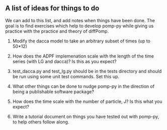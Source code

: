
## A list of ideas for things to do

We can add to this list, and add notes when things have been done.
The goal is to find exercises which help to develop pomp-py while giving us practice with the practice and theory of diffPomp.

1. Modify the dacca model to take an arbitrary subset of times (up to 50*12)

2. How does the ADPF implemenation scale with the length of the time series (with LG and dacca)? Is this as you expect?

3. test_dacca.py and test_lg.py should be in the tests directory and should be run using some unit test commands. Set this up.

4. What other things can be done to nudge pomp-py in the direction of being a publishable software package?

5. How does the time scale with the number of particle, J? Is this what you expect?

6. Write a tutorial document on things you have tested out with pomp-py, to help others follow along.
